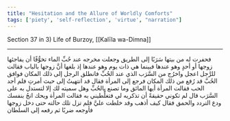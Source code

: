 ```yaml
---
title: "Hesitation and the Allure of Worldly Comforts"
tags: ['piety', 'self-reflection', 'virtue', "narration"]
---
```


 Section 37 in 3) Life of Burzoy, [[Kalīla wa-Dimna]]

---
فحفرت له من بيتها سَرَبًا إلى الطريق وجعلت مخرجه عند حُبِّ الماء تخوُّفًا أن يفاجئها زوجها أو أحدٍ وهو عندها فبينما هي ذات يوم وهو عندها إذ بلغها أنَّ زوجها بالباب فقالت للرَّجل اعجل واخرُج من السَّرَب الذي عند الحُبِّ فانطلق الرجل إلى ذلك المكان فوافق الحُبَّ قد رُفع من ذلك المكان فرجع إلى المرأة فقال قد انتهيتُ إلى حيث أمرتِ فلم أجد الحب فقالت المرأة أيها المائق وما تصنع بالحُبِّ وهل سميته لك إلا لتستدل به على السَّرَب قال لم تكوني حقيقةً أن تذكريه لي فتغلِّطيني به فقالت المرأة ويحك انجُ بنفسك ودع التردد والحمق فقال كيف أذهب وقد خلطت عليَّ فلم تزل تلك حالته حتى دخل زوجها فأوجعه ضربًا ثم رفعه إلى السلطان
